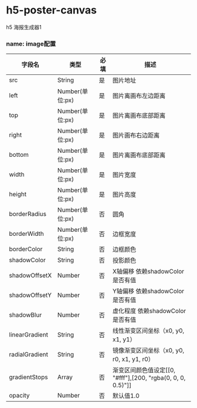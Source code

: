 # h5-poster-canvas
h5 海报生成器1

### name: image配置

| 字段名          | 类型             | 必填 | 描述                                   |
| --------------- | ---------------- | ---- | -------------------------------------- |
| src               | String | 是   | 图片地址                               |
| left               | Number(单位:px) | 是   | 图片离画布左边距离                             |
| top               | Number(单位:px) | 是   | 图片离画布底部距离                               |
| right               | Number(单位:px) | 是   | 图片画布右边距离                             |
| bottom               | Number(单位:px) | 是   | 图片离画布底部距离                              |
| width           | Number(单位:px) | 是   | 图片宽度 |
| height          | Number(单位:px) | 是   | 图片高度                                       |
| borderRadius    | Number(单位:px) | 否   | 圆角                                   |
| borderWidth     | Number(单位:px) | 否   | 边框宽度                               |
| borderColor     | String           | 否   | 边框颜色                               |
| shadowColor | String           | 否   | 投影颜色                               |
| shadowOffsetX | Number           | 否   | X轴偏移 依赖shadowColor是否有值                           |
| shadowOffsetY | Number           | 否   | Y轴偏移 依赖shadowColor是否有值                             |
| shadowBlur | Number           | 否   | 虚化程度 依赖shadowColor是否有值                              |
| linearGradient          | String              | 否   | 线性渐变区间坐标（x0, y0, x1, y1）    |
| radialGradient          | String              | 否   | 镜像渐变区间坐标（x0, y0, r0, x1, y1, r0）                    |
| gradientStops          | Array              | 否   | 渐变区间颜色值设定[[0, "#fff"],[200, "rgba(0, 0, 0, 0.5)"]]      |
| opacity          | Number              | 否   | 默认值1.0              |